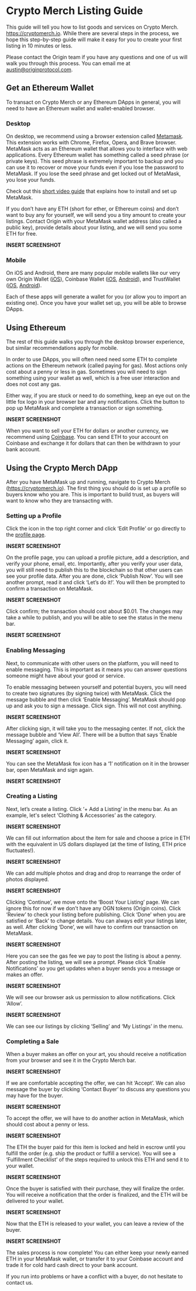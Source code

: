 # Crypto Merch Listing Guide

This guide will tell you how to list goods and services on Crypto Merch. https://cryptomerch.io. While there are several steps in the process, we hope this step-by-step guide will make it easy for you to create your first listing in 10 minutes or less. 

Please contact the Origin team if you have any questions and one of us will walk you through this process. You can email me at [austin@originprotocol.com](mailto:austin@originprotocol.com).

## Get an Ethereum Wallet

To transact on Crypto Merch or any Ethereum DApps in general, you will need to have an Ethereum wallet and wallet-enabled browser. 

### Desktop

On desktop, we recommend using a browser extension called [Metamask](https://metamask.io/). This extension works with Chrome, Firefox, Opera, and Brave browser. MetaMask acts as an Ethereum wallet that allows you to interface with web applications. Every Ethereum wallet has something called a seed phrase (or private keys). This seed phrase is extremely important to backup and you can use it to recover or move your funds even if you lose the password to MetaMask. If you lose the seed phrase and get locked out of MetaMask, you lose your funds.

Check out this [short video guide](https://www.youtube.com/watch?v=ZIGUC9JAAw8) that explains how to install and set up MetaMask.

If you don’t have any ETH (short for ether, or Ethereum coins) and don’t want to buy any for yourself, we will send you a tiny amount to create your listings. Contact Origin with your MetaMask wallet address (also called a public key), provide details about your listing, and we will send you some ETH for free.

**INSERT SCREENSHOT**

### Mobile

On iOS and Android, there are many popular mobile wallets like our very own Origin Wallet ([iOS](https://itunes.apple.com/us/app/origin-wallet/id1446091928)), Coinbase Wallet ([iOS](https://itunes.apple.com/app/coinbase-wallet/id1278383455?ls=1&mt=8), [Android](https://play.google.com/store/apps/details?id=org.toshi)), and TrustWallet ([iOS](https://itunes.apple.com/us/app/trust-ethereum-wallet/id1288339409), [Android](https://play.google.com/store/apps/details?id=com.wallet.crypto.trustapp)).

Each of these apps will generate a wallet for you (or allow you to import an existing one). Once you have your wallet set up, you will be able to browse DApps.

## Using Ethereum

The rest of this guide walks you through the desktop browser experience, but similar recommendations apply for mobile.

In order to use DApps, you will often need need some ETH to complete actions on the Ethereum network (called paying for gas). Most actions only cost about a penny or less in gas. Sometimes you will need to sign something using your wallet as well, which is a free user interaction and does not cost any gas. 

Either way, if you are stuck or need to do something, keep an eye out on the little fox logo in your browser bar and any notifications. Click the button to pop up MetaMask and complete a transaction or sign something.

**INSERT SCREENSHOT**

When you want to sell your ETH for dollars or another currency, we recommend using [Coinbase](https://coinbase.com). You can send ETH to your account on Coinbase and exchange it for dollars that can then be withdrawn to your bank account.

## Using the Crypto Merch DApp

After you have MetaMask up and running, navigate to Crypto Merch (https://cryptomerch.io). The first thing you should do is set up a profile so buyers know who you are. This is important to build trust, as buyers will want to know who they are transacting with.

### Setting up a Profile
Click the icon in the top right corner and click ‘Edit Profile’ or go directly to the [profile page](https://cryptomerch.io/#/profile).

**INSERT SCREENSHOT**

On the profile page, you can  upload a profile picture, add a description, and verify your phone, email, etc. Importantly, after you verify your user data, you will still need to publish this to the blockchain so that other users can see your profile data. After you are done, click ‘Publish Now’. You will see another prompt, read it and click ‘Let’s do it!’. You will then be prompted to confirm a transaction on MetaMask.

**INSERT SCREENSHOT**

Click confirm; the transaction should cost about $0.01. The changes may take a while to publish, and you will be able to see the status in the menu bar.

**INSERT SCREENSHOT**

### Enabling Messaging

Next, to communicate with other users on the platform, you will need to enable messaging. This is important as it means you can answer questions someone might have about your good or service.

To enable messaging between yourself and potential buyers, you will need to create two signatures (by signing twice) with MetaMask. Click the message bubble and then click ‘Enable Messaging’. MetaMask should pop up and ask you to sign a message. Click sign. This will not cost anything.

**INSERT SCREENSHOT**

After clicking sign, it will take you to the messaging center. If not, click the message bubble and ‘View All’. There will be a button that says ‘Enable Messaging’ again, click it.

**INSERT SCREENSHOT**

You can see the MetaMask fox icon has a ‘1’ notification on it in the browser bar, open MetaMask and sign again.

**INSERT SCREENSHOT**

### Creating a Listing

Next, let’s create a listing. Click ‘+ Add a Listing’ in the menu bar. As an example, let's select ‘Clothing & Accessories’ as the category.

**INSERT SCREENSHOT**

We can fill out information about the item for sale and choose a price in ETH with the equivalent in US dollars displayed (at the time of listing, ETH price fluctuates!).

**INSERT SCREENSHOT**

We can add multiple photos and drag and drop to rearrange the order of photos displayed.

**INSERT SCREENSHOT**

Clicking ‘Continue’, we move onto the ‘Boost Your Listing’ page. We can ignore this for now if we don’t have any OGN tokens (Origin coins). Click ‘Review’ to check your listing before publishing. Click ‘Done’ when you are satisfied or ‘Back’ to change details. You can always edit your listings later, as well. After clicking ‘Done’, we will have to confirm our transaction on MetaMask.

**INSERT SCREENSHOT**

Here you can see the gas fee we pay to post the listing is about a penny. After posting the listing, we will see a prompt. Please click ‘Enable Notifications’ so you get updates when a buyer sends you a message or makes an offer.

**INSERT SCREENSHOT**

We will see our browser ask us permission to allow notifications. Click ‘Allow’.

**INSERT SCREENSHOT**

We can see our listings by clicking ‘Selling’ and ‘My Listings’ in the menu.

### Completing a Sale

When a buyer makes an offer on your art, you should receive a notification from your browser and see it in the Crypto Merch bar.

**INSERT SCREENSHOT**

If we are comfortable accepting the offer, we can hit ‘Accept’. We can also message the buyer by clicking ‘Contact Buyer’ to discuss any questions you may have for the buyer.

**INSERT SCREENSHOT**

To accept the offer, we will have to do another action in MetaMask, which should cost about a penny or less.

**INSERT SCREENSHOT**

The ETH the buyer paid for this item is locked and held in escrow until you fulfill the order (e.g. ship the product or fulfill a service). You will see a ‘Fulfillment Checklist’ of the steps required to unlock this ETH and send it to your wallet.

**INSERT SCREENSHOT**

Once the buyer is satisfied with their purchase, they will finalize the order. You will receive a notification that the order is finalized, and the ETH will be delivered to your wallet.

**INSERT SCREENSHOT**

Now that the ETH is released to your wallet, you can leave a review of the buyer.

**INSERT SCREENSHOT**

The sales process is now complete! You can either keep your newly earned ETH in your MetaMask wallet, or transfer it to your Coinbase account and trade it for cold hard cash direct to your bank account.

If you run into problems or have a conflict with a buyer, do not hesitate to contact us.
